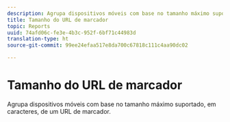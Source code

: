 ```yaml
---
description: Agrupa dispositivos móveis com base no tamanho máximo suportado, em caracteres, de um URL de marcador.
title: Tamanho do URL de marcador
topic: Reports
uuid: 74afd06c-fe3e-4b3c-952f-6bf71c44983d
translation-type: ht
source-git-commit: 99ee24efaa517e8da700c67818c111c4aa90dc02

---
```



# Tamanho do URL de marcador

Agrupa dispositivos móveis com base no tamanho máximo suportado, em caracteres, de um URL de marcador.

